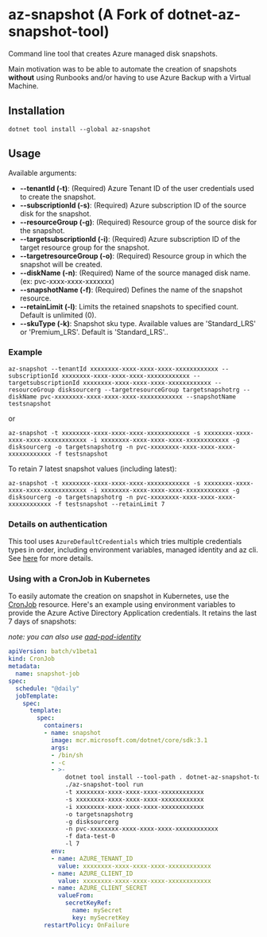 # az-snapshot (A Fork of dotnet-az-snapshot-tool)

Command line tool that creates Azure managed disk snapshots.

Main motivation was to be able to automate the creation of snapshots **without** using Runbooks and/or having to use Azure Backup with a Virtual Machine.

## Installation

`dotnet tool install --global az-snapshot`

## Usage

Available arguments:

- **--tenantId (-t)**: (Required) Azure Tenant ID of the user credentials used to create the snapshot.
- **--subscriptionId (-s)**: (Required) Azure subscription ID of the source disk for the snapshot.
- **--resourceGroup (-g)**: (Required) Resource group of the source disk for the snapshot.
- **--targetsubscriptionId (-i)**: (Required) Azure subscription ID of the target resource group for the snapshot.
- **--targetresourceGroup (-o)**: (Required) Resource group in which the snapshot will be created.
- **--diskName (-n)**: (Required) Name of the source managed disk name. (ex: pvc-xxxx-xxxx-xxxxxxx) 
- **--snapshotName (-f)**: (Required) Defines the name of the snapshot resource.
- **--retainLimit (-l)**: Limits the retained snapshots to specified count.  Default is unlimited (0).
- **--skuType (-k)**: Snapshot sku type.  Available values are 'Standard_LRS' or 'Premium_LRS'. Default is 'Standard_LRS'..

### Example

```shell script
az-snapshot --tenantId xxxxxxxx-xxxx-xxxx-xxxx-xxxxxxxxxxxx --subscriptionId xxxxxxxx-xxxx-xxxx-xxxx-xxxxxxxxxxxx --targetsubscriptionId xxxxxxxx-xxxx-xxxx-xxxx-xxxxxxxxxxxx --resourceGroup disksourcerg --targetresourceGroup targetsnapshotrg --diskName pvc-xxxxxxxx-xxxx-xxxx-xxxx-xxxxxxxxxxxx --snapshotName testsnapshot
```

or

```shell script
az-snapshot -t xxxxxxxx-xxxx-xxxx-xxxx-xxxxxxxxxxxx -s xxxxxxxx-xxxx-xxxx-xxxx-xxxxxxxxxxxx -i xxxxxxxx-xxxx-xxxx-xxxx-xxxxxxxxxxxx -g disksourcerg -o targetsnapshotrg -n pvc-xxxxxxxx-xxxx-xxxx-xxxx-xxxxxxxxxxxx -f testsnapshot
```

To retain 7 latest snapshot values (including latest):

```shell script
az-snapshot -t xxxxxxxx-xxxx-xxxx-xxxx-xxxxxxxxxxxx -s xxxxxxxx-xxxx-xxxx-xxxx-xxxxxxxxxxxx -i xxxxxxxx-xxxx-xxxx-xxxx-xxxxxxxxxxxx -g disksourcerg -o targetsnapshotrg -n pvc-xxxxxxxx-xxxx-xxxx-xxxx-xxxxxxxxxxxx -f testsnapshot --retainLimit 7
```

### Details on authentication

This tool uses `AzureDefaultCredentials` which tries multiple credentials types in order, including environment variables, managed identity and az cli.
See [here](https://docs.microsoft.com/en-us/dotnet/api/azure.identity.defaultazurecredential?view=azure-dotnet) for more details.

### Using with a CronJob in Kubernetes

To easily automate the creation on snapshot in Kubernetes, use the [CronJob](https://kubernetes.io/docs/tasks/job/automated-tasks-with-cron-jobs/) resource.
Here's an example using environment variables to provide the Azure Active Directory Application credentials.  It retains the last 7 days of snapshots:

_note: you can also use [aad-pod-identity](https://github.com/Azure/aad-pod-identity)_

```yaml
apiVersion: batch/v1beta1
kind: CronJob
metadata:
  name: snapshot-job
spec:
  schedule: "@daily"
  jobTemplate:
    spec:
      template:
        spec:
          containers:
          - name: snapshot
            image: mcr.microsoft.com/dotnet/core/sdk:3.1
            args:
            - /bin/sh
            - -c
            - >-
                dotnet tool install --tool-path . dotnet-az-snapshot-tool;
                ./az-snapshot-tool run
                -t xxxxxxxx-xxxx-xxxx-xxxx-xxxxxxxxxxxx
                -s xxxxxxxx-xxxx-xxxx-xxxx-xxxxxxxxxxxx 
                -i xxxxxxxx-xxxx-xxxx-xxxx-xxxxxxxxxxxx 
                -o targetsnapshotrg 
                -g disksourcerg
                -n pvc-xxxxxxxx-xxxx-xxxx-xxxx-xxxxxxxxxxxx
                -f data-test-0
                -l 7
            env:
            - name: AZURE_TENANT_ID
              value: xxxxxxxx-xxxx-xxxx-xxxx-xxxxxxxxxxxx
            - name: AZURE_CLIENT_ID
              value: xxxxxxxx-xxxx-xxxx-xxxx-xxxxxxxxxxxx
            - name: AZURE_CLIENT_SECRET
              valueFrom:
                secretKeyRef:
                  name: mySecret
                  key: mySecretKey
          restartPolicy: OnFailure
```
